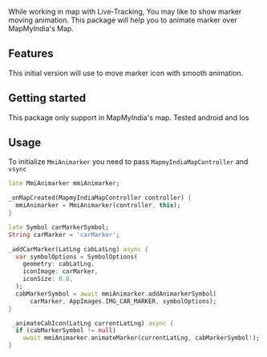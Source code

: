 <!-- 
This README describes the package. If you publish this package to pub.dev,
this README's contents appear on the landing page for your package.

For information about how to write a good package README, see the guide for
[writing package pages](https://dart.dev/guides/libraries/writing-package-pages). 

For general information about developing packages, see the Dart guide for
[creating packages](https://dart.dev/guides/libraries/create-library-packages)
and the Flutter guide for
[developing packages and plugins](https://flutter.dev/developing-packages). 
-->

While working in map with Live-Tracking, You may like to show marker moving animation. This package
will help you to animate marker over MapMyIndia's Map.

## Features

This initial version will use to move marker icon with smooth animation.

## Getting started

This package only support in MapMyIndia's map. Tested android and Ios

## Usage

To initialize `MmiAnimarker` you need to pass `MapmyIndiaMapController` and `vsync`

```dart
late MmiAnimarker mmiAnimarker;

_onMapCreated(MapmyIndiaMapController controller) {
  mmiAnimarker = MmiAnimarker(controller, this);
}
```

```dart
late Symbol carMarkerSymbol;
String carMarker = 'carMarker';

_addCarMarker(LatLng cabLatLng) async {
  var symbolOptions = SymbolOptions(
    geometry: cabLatLng,
    iconImage: carMarker,
    iconSize: 0.8,
  );
  cabMarkerSymbol = await mmiAnimarker.addAnimarkerSymbol(
      carMarker, AppImages.IMG_CAR_MARKER, symbolOptions);
}
```

```dart
 _animateCabIcon(LatLng currentLatLng) async {
  if (cabMarkerSymbol != null)
    await mmiAnimarker.animateMarker(currentLatLng, cabMarkerSymbol!);
}
```